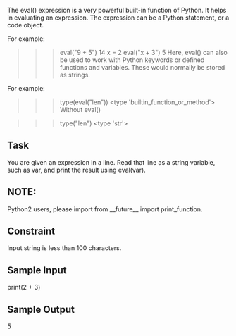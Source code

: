 The eval() expression is a very powerful built-in function of Python. It helps in evaluating an expression. The expression can be a Python statement, or a code object.

For example:

>>> eval("9 + 5")
14
>>> x = 2
>>> eval("x + 3")
5
Here, eval() can also be used to work with Python keywords or defined functions and variables. These would normally be stored as strings.

For example:

>>> type(eval("len"))
<type 'builtin_function_or_method'>
Without eval()

>>> type("len")
<type 'str'>
<h2> Task </h2>
You are given an expression in a line. Read that line as a string variable, such as var, and print the result using eval(var).

<h2> NOTE: </h2> Python2 users, please import from __future__ import print_function.

<h2> Constraint </h2>

Input string is less than 100 characters.

<h2> Sample Input </h2>

print(2 + 3)

<h2> Sample Output </h2>

5
